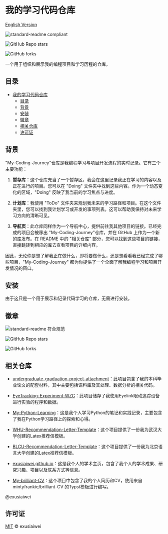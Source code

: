 # 我的学习代码仓库

[English Version](https://github.com/exusiaiwei/My-Coding-Journey/blob/main/readme.md)

![standard-readme compliant](https://img.shields.io/badge/readme%20style-standard-brightgreen.svg?style=flat-square)

![GitHub Repo stars](https://img.shields.io/github/stars/exusiaiwei/My-Coding-Journey)

![GitHub forks](https://img.shields.io/github/forks/exusiaiwei/My-Coding-Journey)

一个用于组织和展示我的编程项目和学习历程的仓库。

## 目录

- [我的学习代码仓库](#我的学习代码仓库)
	- [目录](#目录)
	- [背景](#背景)
	- [安装](#安装)
	- [徽章](#徽章)
	- [相关仓库](#相关仓库)
	- [许可证](#许可证)

## 背景

"My-Coding-Journey"仓库是我编程学习与项目开发流程的实时记录。它有三个主要功能：

1. **暂存库**：这个仓库充当了一个暂存区，我会在这里记录我正在学习的内容以及正在进行的项目。您可以在 "Doing" 文件夹中找到这些内容。作为一个动态变化的区域，"Doing" 反映了我当前的学习焦点与进度。

2. **计划库**：我使用 "ToDo" 文件夹来规划我未来的学习路径和项目。在这个文件夹里，您可以找到我计划学习或开发的事项列表。这可以帮助我保持对未来学习方向的清晰可见。

3. **导航页**：此仓库同样作为一个导航中心，提供前往我其他项目的链接。已经完成的项目会被移出 "My-Coding-Journey"仓库，并在 GitHub 上作为一个新的库发布。在 README 中的 "相关仓库" 部分，您可以找到这些项目的链接，直接跳转到相应的库去查看项目的详细内容。

因此，无论你是想了解我正在做什么，即将要做什么，还是想看看我已经完成了哪些项目，"My-Coding-Journey" 都为你提供了一个全面了解我编程学习和项目开发情况的窗口。

## 安装

由于这只是一个用于展示和记录代码学习的仓库，无需进行安装。

## 徽章

![standard-readme 符合规范](https://img.shields.io/badge/readme%20style-standard-brightgreen.svg?style=flat-square)

![GitHub Repo stars](https://img.shields.io/github/stars/exusiaiwei/My-Coding-Journey)

![GitHub forks](https://img.shields.io/github/forks/exusiaiwei/My-Coding-Journey)

## 相关仓库

- [undergraduate-graduation-project-attachment](https://github.com/exusiaiwei/undergraduate-graduation-project-attachment)：此项目包含了我的本科毕业论文的配套材料，其中主要包括语料库及其处理、数据分析的相关代码。

- [EyeTracking-Experiment-WZC](https://github.com/exusiaiwei/EyeTracking-Experiment-WZC)：此项目储存了我使用Eyelink眼动追踪设备进行实验的程序和数据。

- [My-Python-Learning](https://github.com/exusiaiwei/My-Python-Learning)：这是我个人学习Python的笔记和实践记录，主要包含了我在Python学习路径上的探索和心得。

- [WHU-Recommendation-Letter-Template](https://github.com/exusiaiwei/WHU-Recommendation-Letter-Template)：这个项目提供了一份我为武汉大学创建的Latex推荐信模板。

- [BLCU-Recommendation-Letter-Template](https://github.com/exusiaiwei/BLCU-Recommendation-Letter-Template)：这个项目提供了一份我为北京语言大学创建的Latex推荐信模板。

- [exusiaiwei.github.io](https://github.com/exusiaiwei/exusiaiwei.github.io)：这是我个人的学术主页，包含了我个人的学术成果、研究兴趣、项目以及联系方式等信息。

- [My-brilliant-CV](https://github.com/exusiaiwei/My-brilliant-CV)：这个项目中包含了我的个人简历和CV，使用来自 mintyfrankie/brilliant-CV 的Typst模板进行编写。

@exusiaiwei

## 许可证

[MIT](LICENSE) © exusiaiwei
